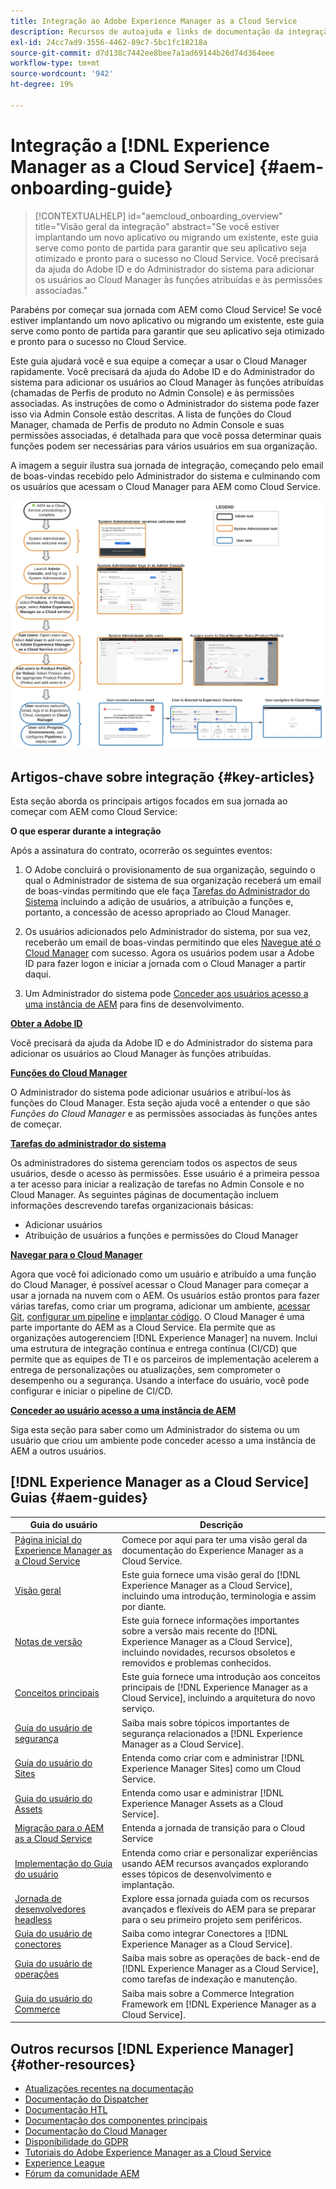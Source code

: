 ```yaml
---
title: Integração ao Adobe Experience Manager as a Cloud Service
description: Recursos de autoajuda e links de documentação da integração ao Adobe Experience Manager as a Cloud Service
exl-id: 24cc7ad9-3556-4462-89c7-5bc1fc18218a
source-git-commit: d7d138c7442ee8bee7a1ad69144b26d74d364eee
workflow-type: tm+mt
source-wordcount: '942'
ht-degree: 19%

---
```


# Integração a [!DNL Experience Manager as a Cloud Service] {#aem-onboarding-guide}

>[!CONTEXTUALHELP]
>id="aemcloud_onboarding_overview"
>title="Visão geral da integração"
>abstract="Se você estiver implantando um novo aplicativo ou migrando um existente, este guia serve como ponto de partida para garantir que seu aplicativo seja otimizado e pronto para o sucesso no Cloud Service. Você precisará da ajuda do Adobe ID e do Administrador do sistema para adicionar os usuários ao Cloud Manager às funções atribuídas e às permissões associadas."

Parabéns por começar sua jornada com AEM como Cloud Service! Se você estiver implantando um novo aplicativo ou migrando um existente, este guia serve como ponto de partida para garantir que seu aplicativo seja otimizado e pronto para o sucesso no Cloud Service.

Este guia ajudará você e sua equipe a começar a usar o Cloud Manager rapidamente. Você precisará da ajuda do Adobe ID e do Administrador do sistema para adicionar os usuários ao Cloud Manager às funções atribuídas (chamadas de Perfis de produto no Admin Console) e às permissões associadas. As instruções de como o Administrador do sistema pode fazer isso via Admin Console estão descritas. A lista de funções do Cloud Manager, chamada de Perfis de produto no Admin Console e suas permissões associadas, é detalhada para que você possa determinar quais funções podem ser necessárias para vários usuários em sua organização.

A imagem a seguir ilustra sua jornada de integração, começando pelo email de boas-vindas recebido pelo Administrador do sistema e culminando com os usuários que acessam o Cloud Manager para AEM como Cloud Service.

![](/help/onboarding/what-is-required/assets/cust-journey.png)

## Artigos-chave sobre integração {#key-articles}

Esta seção aborda os principais artigos focados em sua jornada ao começar com AEM como Cloud Service:

**O que esperar durante a integração**

Após a assinatura do contrato, ocorrerão os seguintes eventos:

1. O Adobe concluirá o provisionamento de sua organização, seguindo o qual o Administrador de sistema de sua organização receberá um email de boas-vindas permitindo que ele faça [Tarefas do Administrador do Sistema](/help/onboarding/what-is-required/add-users-assign-cm-roles.md) incluindo a adição de usuários, a atribuição a funções e, portanto, a concessão de acesso apropriado ao Cloud Manager.

1. Os usuários adicionados pelo Administrador do sistema, por sua vez, receberão um email de boas-vindas permitindo que eles [Navegue até o Cloud Manager](/help/onboarding/what-is-required/navigate-to-cloud-manager.md) com sucesso. Agora os usuários podem usar a Adobe ID para fazer logon e iniciar a jornada com o Cloud Manager a partir daqui.

1. Um Administrador do sistema pode [Conceder aos usuários acesso a uma instância de AEM](/help/onboarding/what-is-required/accessing-aem-instance.md) para fins de desenvolvimento.

**[Obter a Adobe ID](https://experienceleague.adobe.com/docs/experience-manager-cloud-service/onboarding/onboarding-concepts/adobe-id.html?lang=en)**

Você precisará da ajuda da Adobe ID e do Administrador do sistema para adicionar os usuários ao Cloud Manager às funções atribuídas.

**[Funções do Cloud Manager](/help/onboarding/what-is-required/user-roles-permissions.md)**

O Administrador do sistema pode adicionar usuários e atribuí-los às funções do Cloud Manager. Esta seção ajuda você a entender o que são *Funções do Cloud Manager* e as permissões associadas às funções antes de começar.

**[Tarefas do administrador do sistema](/help/onboarding/what-is-required/add-users-assign-cm-roles.md)**

Os administradores do sistema gerenciam todos os aspectos de seus usuários, desde o acesso às permissões. Esse usuário é a primeira pessoa a ter acesso para iniciar a realização de tarefas no Admin Console e no Cloud Manager.
As seguintes páginas de documentação incluem informações descrevendo tarefas organizacionais básicas:

* Adicionar usuários
* Atribuição de usuários a funções e permissões do Cloud Manager

**[Navegar para o Cloud Manager](/help/onboarding/what-is-required/navigate-to-cloud-manager.md)**

Agora que você foi adicionado como um usuário e atribuído a uma função do Cloud Manager, é possível acessar o Cloud Manager para começar a usar a jornada na nuvem com o AEM. Os usuários estão prontos para fazer várias tarefas, como criar um programa, adicionar um ambiente, [acessar Git](/help/implementing/cloud-manager/accessing-git.md), [configurar um pipeline](/help/implementing/cloud-manager/configure-pipeline.md) e [implantar código](/help/implementing/cloud-manager/deploy-code.md).
O Cloud Manager é uma parte importante do AEM as a Cloud Service. Ela permite que as organizações autogerenciem [!DNL Experience Manager] na nuvem. Inclui uma estrutura de integração contínua e entrega contínua (CI/CD) que permite que as equipes de TI e os parceiros de implementação acelerem a entrega de personalizações ou atualizações, sem comprometer o desempenho ou a segurança. Usando a interface do usuário, você pode configurar e iniciar o pipeline de CI/CD.

**[Conceder ao usuário acesso a uma instância de AEM](/help/onboarding/what-is-required/accessing-aem-instance.md)**

Siga esta seção para saber como um Administrador do sistema ou um usuário que criou um ambiente pode conceder acesso a uma instância de AEM a outros usuários.

## [!DNL Experience Manager as a Cloud Service] Guias {#aem-guides}

| Guia do usuário | Descrição |
|---|---|
| [Página inicial do Experience Manager as a Cloud Service](/help/landing/home.md) | Comece por aqui para ter uma visão geral da documentação do Experience Manager as a Cloud Service. |
| [Visão geral](/help/overview/home.md) | Este guia fornece uma visão geral do [!DNL Experience Manager as a Cloud Service], incluindo uma introdução, terminologia e assim por diante. |
| [Notas de versão](/help/release-notes/home.md) | Este guia fornece informações importantes sobre a versão mais recente do [!DNL Experience Manager as a Cloud Service], incluindo novidades, recursos obsoletos e removidos e problemas conhecidos. |
| [Conceitos principais](/help/core-concepts/home.md) | Este guia fornece uma introdução aos conceitos principais de [!DNL Experience Manager as a Cloud Service], incluindo a arquitetura do novo serviço. |
| [Guia do usuário de segurança](/help/security/home.md) | Saiba mais sobre tópicos importantes de segurança relacionados a [!DNL Experience Manager as a Cloud Service]. |
| [Guia do usuário do Sites](/help/sites-cloud/home.md) | Entenda como criar com e administrar [!DNL Experience Manager Sites] como um Cloud Service. |
| [Guia do usuário do Assets](/help/assets/home.md) | Entenda como usar e administrar [!DNL Experience Manager Assets as a Cloud Service]. |
| [Migração para o AEM as a Cloud Service](/help/move-to-cloud-service/home.md) | Entenda a jornada de transição para o Cloud Service |
| [Implementação do Guia do usuário](/help/implementing/home.md) | Entenda como criar e personalizar experiências usando AEM recursos avançados explorando esses tópicos de desenvolvimento e implantação. |
| [Jornada de desenvolvedores headless](/help/journey-headless/developer/overview.md) | Explore essa jornada guiada com os recursos avançados e flexíveis do AEM para se preparar para o seu primeiro projeto sem periféricos. |
| [Guia do usuário de conectores](/help/connectors/home.md) | Saiba como integrar Conectores a [!DNL Experience Manager as a Cloud Service]. |
| [Guia do usuário de operações](/help/operations/home.md) | Saiba mais sobre as operações de back-end de [!DNL Experience Manager as a Cloud Service], como tarefas de indexação e manutenção. |
| [Guia do usuário do Commerce](/help/commerce-cloud/home.md) | Saiba mais sobre a Commerce Integration Framework em [!DNL Experience Manager as a Cloud Service]. |

## Outros recursos [!DNL Experience Manager] {#other-resources}

* [Atualizações recentes na documentação](https://helpx.adobe.com/br/experience-manager/documentation-updates.html#AEMasaCloudService)
* [Documentação do Dispatcher](/help/implementing/dispatcher/overview.md)
* [Documentação HTL](https://experienceleague.adobe.com/docs/experience-manager-htl/using/overview.html?lang=pt-BR)
* [Documentação dos componentes principais](https://experienceleague.adobe.com/docs/experience-manager-core-components/using/introduction.html?lang=pt-BR)
* [Documentação do Cloud Manager](https://experienceleague.adobe.com/docs/experience-manager-cloud-service/onboarding/getting-access/cloud-service-programs/first-time-login.html)
* [Disponibilidade do GDPR](/help/onboarding/data-privacy-and-protection-readiness/aem-readiness.md)
* [Tutoriais do Adobe Experience Manager as a Cloud Service](https://experienceleague.adobe.com/docs/experience-manager-learn/cloud-service/overview.html?lang=pt-BR)
* [Experience League](https://guided.adobe.com/?promoid=K42KVXHD&amp;mv=other#solutions/experience-manager)
* [Fórum da comunidade AEM](https://forums.adobe.com/community/experience-cloud/marketing-cloud/experience-manager)
